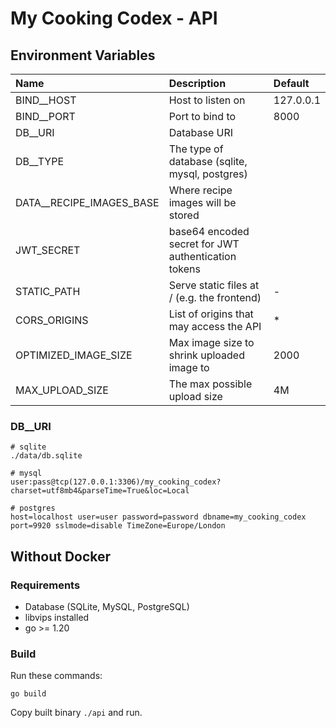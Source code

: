 # My Cooking Codex - API

## Environment Variables

| Name                     | Description                                         | Default   |
| :----------------------- | :-------------------------------------------------- | :-------- |
| BIND__HOST               | Host to listen on                                   | 127.0.0.1 |
| BIND__PORT               | Port to bind to                                     | 8000      |
| DB__URI                  | Database URI                                        |           |
| DB__TYPE                 | The type of database (sqlite, mysql, postgres)      |           |
| DATA__RECIPE_IMAGES_BASE | Where recipe images will be stored                  |           |
| JWT_SECRET               | base64 encoded secret for JWT authentication tokens |           |
| STATIC_PATH              | Serve static files at / (e.g. the frontend)         | -         |
| CORS_ORIGINS             | List of origins that may access the API             | *         |
| OPTIMIZED_IMAGE_SIZE     | Max image size to shrink uploaded image to          | 2000      |
| MAX_UPLOAD_SIZE          | The max possible upload size                        | 4M        |

### DB__URI

```
# sqlite
./data/db.sqlite

# mysql
user:pass@tcp(127.0.0.1:3306)/my_cooking_codex?charset=utf8mb4&parseTime=True&loc=Local

# postgres
host=localhost user=user password=password dbname=my_cooking_codex port=9920 sslmode=disable TimeZone=Europe/London
```

## Without Docker
### Requirements
- Database (SQLite, MySQL, PostgreSQL)
- libvips installed
- go >= 1.20

### Build
Run these commands:

```
go build
```

Copy built binary `./api` and run.
